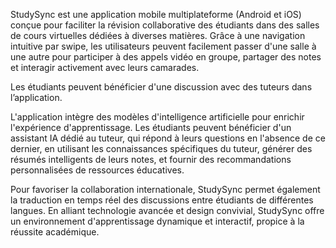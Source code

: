 StudySync est une application mobile multiplateforme (Android et iOS) conçue pour faciliter la révision collaborative des étudiants dans des salles de cours virtuelles dédiées à diverses matières. Grâce à une navigation intuitive par swipe, les utilisateurs peuvent facilement passer d'une salle à une autre pour participer à des appels vidéo en groupe, partager des notes et interagir activement avec leurs camarades.

Les étudiants peuvent bénéficier d'une discussion avec des tuteurs dans l’application.

L'application intègre des modèles d'intelligence artificielle pour enrichir l'expérience d'apprentissage. Les étudiants peuvent bénéficier d'un assistant IA dédié au tuteur, qui répond à leurs questions en l'absence de ce dernier, en utilisant les connaissances spécifiques du tuteur, générer des résumés intelligents de leurs notes, et fournir des recommandations personnalisées de ressources éducatives.

Pour favoriser la collaboration internationale, StudySync permet également la traduction en temps réel des discussions entre étudiants de différentes langues. En alliant technologie avancée et design convivial, StudySync offre un environnement d'apprentissage dynamique et interactif, propice à la réussite académique.
